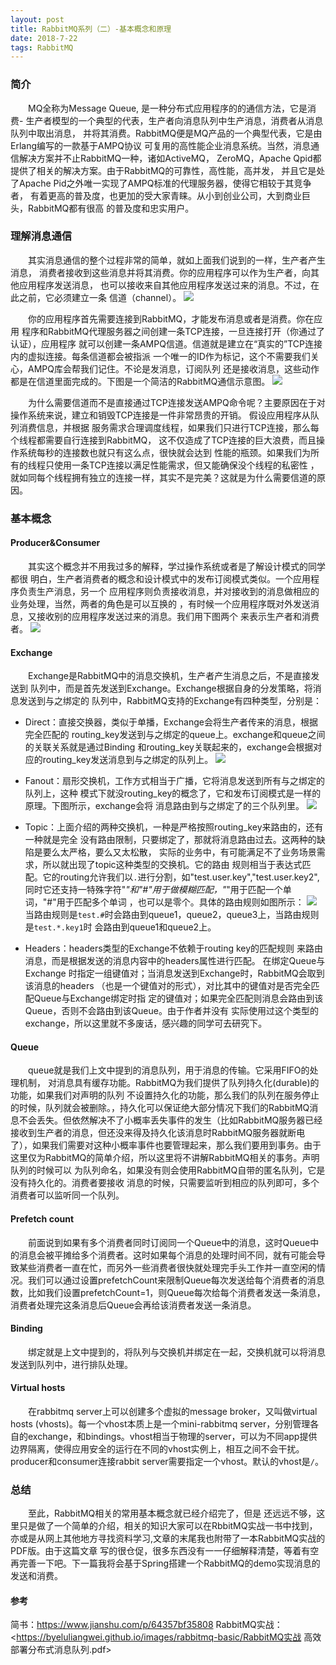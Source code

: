 ```yaml
---
layout: post
title: RabbitMQ系列（二）-基本概念和原理
date: 2018-7-22
tags: RabbitMQ
---
```


### 简介

&emsp;&emsp;MQ全称为Message Queue, 是一种分布式应用程序的的通信方法，它是消费-
生产者模型的一个典型的代表，生产者向消息队列中生产消息，消费者从消息队列中取出消息，
并将其消费。RabbitMQ便是MQ产品的一个典型代表，它是由Erlang编写的一款基于AMPQ协议
可复用的高性能企业消息系统。当然，消息通信解决方案并不止RabbitMQ一种，诸如ActiveMQ，
ZeroMQ，Apache Qpid都提供了相关的解决方案。由于RabbitMQ的可靠性，高性能，高并发，
并且它是处了Apache Pid之外唯一实现了AMPQ标准的代理服务器，使得它相较于其竞争者，
有着更高的普及度，也更加的受大家青睐。从小到创业公司，大到商业巨头，RabbitMQ都有很高
的普及度和忠实用户。

### 理解消息通信

&emsp;&emsp;其实消息通信的整个过程非常的简单，就如上面我们说到的一样，生产者产生消息，
消费者接收到这些消息并将其消费。你的应用程序可以作为生产者，向其他应用程序发送消息，
也可以接收来自其他应用程序发送过来的消息。不过，在此之前，它必须建立一条
信道（channel）。
![](/images/rabbitmq-basic/step2.png)

&emsp;&emsp;你的应用程序首先需要连接到RabbitMQ，才能发布消息或者是消费。你在应用
程序和RabbitMQ代理服务器之间创建一条TCP连接，一旦连接打开（你通过了认证），应用程序
就可以创建一条AMPQ信道。信道就是建立在“真实的”TCP连接内的虚拟连接。每条信道都会被指派
一个唯一的ID作为标记，这个不需要我们关心，AMPQ库会帮我们记住。不论是发消息，订阅队列
还是接收消息，这些动作都是在信道里面完成的。下图是一个简洁的RabbitMQ通信示意图。
![](/images/rabbitmq-basic/step3.png)

&emsp;&emsp;为什么需要信道而不是直接通过TCP连接发送AMPQ命令呢？主要原因在于对操作系统来说，建立和销毁TCP连接是一件非常昂贵的开销。
假设应用程序从队列消费信息，并根据
服务需求合理调度线程，如果我们只进行TCP连接，那么每个线程都需要自行连接到RabbitMQ，
这不仅造成了TCP连接的巨大浪费，而且操作系统每秒的连接数也就只有这么点，很快就会达到
性能的瓶颈。如果我们为所有的线程只使用一条TCP连接以满足性能需求，但又能确保没个线程的私密性
，就如同每个线程拥有独立的连接一样，其实不是完美？这就是为什么需要信道的原因。

### 基本概念

#### Producer&Consumer

&emsp;&emsp;其实这个概念并不用我过多的解释，学过操作系统或者是了解设计模式的同学都很
明白，生产者消费者的概念和设计模式中的发布订阅模式类似。一个应用程序负责生产消息，另一个
应用程序则负责接收消息，并对接收到的消息做相应的业务处理，当然，两者的角色是可以互换的
，有时候一个应用程序既对外发送消息，又接收别的应用程序发送过来的消息。我们用下图两个
来表示生产者和消费者。
![](/images/rabbitmq-basic/step4.png)

#### Exchange
&emsp;&emsp;Exchange是RabbitMQ中的消息交换机，生产者产生消息之后，不是直接发送到
队列中，而是首先发送到Exchange。Exchange根据自身的分发策略，将消息发送到与之绑定的
队列中，RabbitMQ支持的Exchange有四种类型，分别是：
- Direct：直接交换器，类似于单播，Exchange会将生产者传来的消息，根据完全匹配的
routing_key发送到与之绑定的queue上。exchange和queue之间的关联关系就是通过Binding
和routing_key关联起来的，exchange会根据对应的routing_key发送消息到与之绑定的队列上。
![](/images/rabbitmq-basic/step5.png)

- Fanout：扇形交换机，工作方式相当于广播，它将消息发送到所有与之绑定的队列上，这种
模式下就没routing_key的概念了，它和发布订阅模式是一样的原理。下图所示，exchange会将
消息路由到与之绑定了的三个队列里。
![](/images/rabbitmq-basic/step6.png)

- Topic：上面介绍的两种交换机，一种是严格按照routing_key来路由的，还有一种就是完全
没有路由限制，只要绑定了，那就将消息路由过去。这两种的缺陷是要么太严格，要么又太松散，
实际的业务中，有可能满足不了业务场景需求，所以就出现了topic这种类型的交换机。它的路由
规则相当于表达式匹配。它的routing允许我们以`.`进行分割，如"test.user.key","test.user.key2",
同时它还支持一特殊字符"*"和"#"用于做模糊匹配，"*"用于匹配一个单词，"#"用于匹配多个单词
，也可以是零个。具体的路由规则如图所示：
![](/images/rabbitmq-basic/step7.png)
当路由规则是`test.#`时会路由到queue1，queue2，queue3上，当路由规则是`test.*.key1`时
会路由到queue1和queue2上。
- Headers：headers类型的Exchange不依赖于routing key的匹配规则
来路由消息，而是根据发送的消息内容中的headers属性进行匹配。 在绑定Queue与Exchange
时指定一组键值对；当消息发送到Exchange时，RabbitMQ会取到该消息的headers
（也是一个键值对的形式），对比其中的键值对是否完全匹配Queue与Exchange绑定时指
定的键值对；如果完全匹配则消息会路由到该Queue，否则不会路由到该Queue。由于作者并没有
实际使用过这个类型的exchange，所以这里就不多废话，感兴趣的同学可去研究下。

#### Queue
&emsp;&emsp;queue就是我们上文中提到的消息队列，用于消息的传输。它采用FIFO的处理机制，
对消息具有缓存功能。RabbitMQ为我们提供了队列持久化(durable)的功能，如果我们对声明的队列
不设置持久化的功能，那么我们的队列在服务停止的时候，队列就会被删除。，持久化可以保证绝大部分情况下我们的RabbitMQ消息不会丢失。但依然解决不了小概率丢失事件的发生（比如RabbitMQ服务器已经接收到生产者的消息，但还没来得及持久化该消息时RabbitMQ服务器就断电了），如果我们需要对这种小概率事件也要管理起来，那么我们要用到事务。由于这里仅为RabbitMQ的简单介绍，所以这里将不讲解RabbitMQ相关的事务。声明队列的时候可以
为队列命名，如果没有则会使用RabbitMQ自带的匿名队列，它是没有持久化的。消费者要接收
消息的时候，只需要监听到相应的队列即可，多个消费者可以监听同一个队列。

#### Prefetch count
&emsp;&emsp;前面说到如果有多个消费者同时订阅同一个Queue中的消息，这时Queue中的消息会被平摊给多个消费者。这时如果每个消息的处理时间不同，就有可能会导致某些消费者一直在忙，而另外一些消费者很快就处理完手头工作并一直空闲的情况。我们可以通过设置prefetchCount来限制Queue每次发送给每个消费者的消息数，比如我们设置prefetchCount=1，则Queue每次给每个消费者发送一条消息，消费者处理完这条消息后Queue会再给该消费者发送一条消息。

#### Binding
&emsp;&emsp;绑定就是上文中提到的，将队列与交换机并绑定在一起，交换机就可以将消息发送到队列中，进行排队处理。

#### Virtual hosts

&emsp;&emsp;在rabbitmq server上可以创建多个虚拟的message broker，又叫做virtual hosts (vhosts)。每一个vhost本质上是一个mini-rabbitmq server，分别管理各自的exchange，和bindings。vhost相当于物理的server，可以为不同app提供边界隔离，使得应用安全的运行在不同的vhost实例上，相互之间不会干扰。producer和consumer连接rabbit server需要指定一个vhost。默认的vhost是`/`。

### 总结
&emsp;&emsp;至此，RabbitMQ相关的常用基本概念就已经介绍完了，但是
还远远不够，这里只是做了一个简单的介绍，相关的知识大家可以在RbbitMQ实战一书中找到，亦或是从网上其他地方寻找资料学习,文章的末尾我也附带了一本RabbitMQ实战的PDF版。由于这篇文章
写的很仓促，很多东西没有一一仔细解释清楚，等着有空再完善一下吧。下一篇我将会基于Spring搭建一个RabbitMQ的demo实现消息的发送和消费。
#### 参考
简书：<https://www.jianshu.com/p/64357bf35808>
RabbitMQ实战：<https://byeluliangwei.github.io/images/rabbitmq-basic/RabbitMQ实战  高效部署分布式消息队列.pdf>
